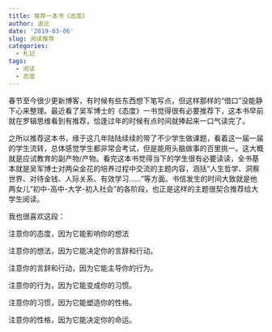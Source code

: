 ```yaml
---
title: 推荐一本书《态度》
author: 波比
date: '2019-03-06'
slug: 阅读推荐
categories:
  - 札记
tags:
  - 阅读
  - 态度
---
```


  春节至今很少更新博客，有时候有些东西想下笔写点，但这样那样的“借口”没能静下心来整理。最近看了吴军博士的《态度》一书觉得很有必要推荐下，这本书早前就在罗辑思维看到有推荐，恰逢过年的时候有点时间就捧起来一口气读完了。
  
  之所以推荐这本书，缘于这几年陆陆续续的带了不少学生做课题，看着这一届一届的学生流转，总体感觉学生都非常会考试，但是能用头脑做事的百里挑一。这大概就是应试教育的副产物/产物。看完这本书觉得当下的学生很有必要读读，全书基本就是吴军博士对两朵金花的培养过程中交流的主题内容，涵括“人生哲学、洞察世界、对待金钱、人际关系、有效学习……”等方面。书信发生的时间大致就是他两女儿“初中-高中-大学-初入社会”的各阶段，也正是这样的主题很契合推荐给大学生阅读。
  
  我也很喜欢这段：
  
  注意你的态度，因为它能影响你的想法
  
  注意你的想法，因为它能决定你的言辞和行动。

  注意你的言辞和行动，因为它能主导你的行为。

  注意你的行为，因为它能变成你的习惯。

  注意你的习惯，因为它能塑造你的性格。

  注意你的性格，因为它能决定你的命运。
  